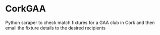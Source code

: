 # CorkGAA
Python scraper to check match fixtures for a GAA club in Cork and then email the fixture details to the desired recipients
